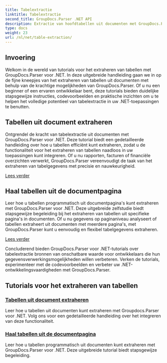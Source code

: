 ```yaml
---
title: Tabelextractie
linktitle: Tabelextractie
second_title: GroupDocs.Parser .NET API
description: Extractie van hoofdtabellen uit documenten met GroupDocs.Parser voor .NET. Leer hoe u tabellen programmatisch kunt extraheren voor efficiënte gegevensverwerking.
type: docs
weight: 23
url: /nl/net/table-extraction/
---
```

## Invoering

Welkom in de wereld van tutorials voor het extraheren van tabellen met GroupDocs.Parser voor .NET. In deze uitgebreide handleiding gaan we in op de fijne kneepjes van het extraheren van tabellen uit documenten met behulp van de krachtige mogelijkheden van GroupDocs.Parser. Of u nu een beginner of een ervaren ontwikkelaar bent, deze tutorials bieden duidelijke stapsgewijze instructies, codevoorbeelden en praktische inzichten om u te helpen het volledige potentieel van tabelextractie in uw .NET-toepassingen te benutten.

## Tabellen uit document extraheren
Ontgrendel de kracht van tabelextractie uit documenten met GroupDocs.Parser voor .NET. Deze tutorial biedt een gedetailleerde handleiding over hoe u tabellen efficiënt kunt extraheren, zodat u de functionaliteit voor het extraheren van tabellen naadloos in uw toepassingen kunt integreren. Of u nu rapporten, facturen of financiële overzichten verwerkt, GroupDocs.Parser vereenvoudigt de taak van het extraheren van tabelgegevens met precisie en nauwkeurigheid.

[Lees verder](./extract-tables-from-document/)

## Haal tabellen uit de documentpagina
Leer hoe u tabellen programmatisch uit documentpagina's kunt extraheren met GroupDocs.Parser voor .NET. Deze uitgebreide zelfstudie biedt stapsgewijze begeleiding bij het extraheren van tabellen uit specifieke pagina's in documenten. Of u nu gegevens op paginaniveau analyseert of tabellen extraheert uit documenten met meerdere pagina's, met GroupDocs.Parser kunt u eenvoudig en flexibel tabelgegevens extraheren.

[Lees verder](./extract-tables-from-document-page/)

Concluderend bieden GroupDocs.Parser voor .NET-tutorials over tabelextractie bronnen van onschatbare waarde voor ontwikkelaars die hun gegevensverwerkingsmogelijkheden willen verbeteren. Verken de tutorials, experimenteer met de codevoorbeelden en verbeter uw .NET-ontwikkelingsvaardigheden met GroupDocs.Parser.
## Tutorials voor het extraheren van tabellen
### [Tabellen uit document extraheren](./extract-tables-from-document/)
Leer hoe u tabellen uit documenten kunt extraheren met Groupdocs.Parser voor .NET. Volg ons voor een gedetailleerde handleiding over het integreren van deze functionaliteit.
### [Haal tabellen uit de documentpagina](./extract-tables-from-document-page/)
Leer hoe u tabellen programmatisch uit documenten kunt extraheren met GroupDocs.Parser voor .NET. Deze uitgebreide tutorial biedt stapsgewijze begeleiding.